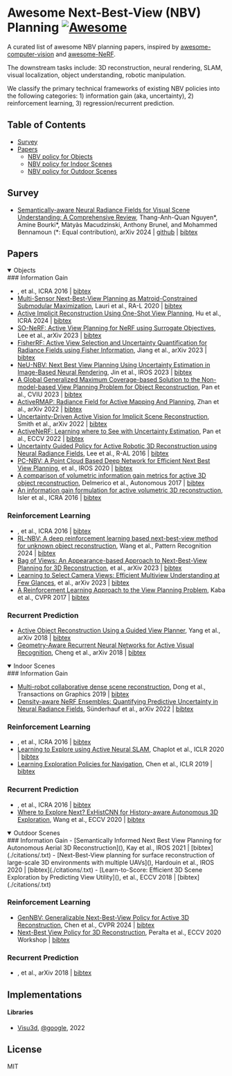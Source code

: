 # Awesome Next-Best-View (NBV) Planning [![Awesome](https://cdn.rawgit.com/sindresorhus/awesome/d7305f38d29fed78fa85652e3a63e154dd8e8829/media/badge.svg)](https://github.com/sindresorhus/awesome)
A curated list of awesome NBV planning papers, inspired by [awesome-computer-vision](https://github.com/jbhuang0604/awesome-computer-vision) and [awesome-NeRF](https://github.com/awesome-NeRF/awesome-NeRF).

The downstream tasks include: 3D reconstruction, neural rendering, SLAM, visual localization, object understanding, robotic manipulation.

We classify the primary technical frameworks of existing NBV policies into the following categories: 1) information gain (aka, uncertainty), 2) reinforcement learning, 3) regression/recurrent prediction.



## Table of Contents

- [Survey](#survey)
- [Papers](#papers)
  - [NBV policy for Objects](#objects)
  - [NBV policy for Indoor Scenes](#indoor-scenes)
  - [NBV policy for Outdoor Scenes](#outdoor-scenes)
  <!-- - [Information Gain-based](#information-gain) -->
  <!-- - [Reinforcement Learning-based](#reinforcement-learning) -->

<!-- - [](),  et al., ICRA 2016 | [bibtex](./citations/.txt) -->


## Survey
- [Semantically-aware Neural Radiance Fields for Visual Scene Understanding: A Comprehensive Review](https://arxiv.org/abs/2402.11141), Thang-Anh-Quan Nguyen*, Amine Bourki*, Màtyàs Macudzinski, Anthony Brunel, and Mohammed Bennamoun (*: Equal contribution), arXiv 2024 | [github](https://github.com/abourki/SoTA-Semantically-aware-NeRFs) | [bibtex](citations/survey_semantically-awareNeRFs.txt)


## Papers


<details open>
<summary>Objects</summary>
### Information Gain

- [](),  et al., ICRA 2016 | [bibtex](./citations/.txt) 
- [Multi-Sensor Next-Best-View Planning as Matroid-Constrained Submodular Maximization](), Lauri et al., RA-L 2020 | [bibtex](./citations/.txt) 
- [Active Implicit Reconstruction Using One-Shot View Planning](), Hu et al., ICRA 2024 | [bibtex](./citations/.txt) 
- [SO-NeRF: Active View Planning for NeRF using Surrogate Objectives](), Lee et al., arXiv 2023 | [bibtex](./citations/.txt) 
- [FisherRF: Active View Selection and Uncertainty Quantification for Radiance Fields using Fisher Information](), Jiang et al., arXiv 2023 | [bibtex](./citations/.txt) 
- [NeU-NBV: Next Best View Planning Using Uncertainty Estimation in Image-Based Neural Rendering](), Jin et al., IROS 2023 | [bibtex](./citations/.txt) 
- [A Global Generalized Maximum Coverage-based Solution to the Non-model-based View Planning Problem for Object Reconstruction](), Pan et al., CVIU 2023 | [bibtex](./citations/.txt)
- [ActiveRMAP: Radiance Field for Active Mapping And Planning](), Zhan et al., arXiv 2022 | [bibtex](./citations/.txt)
- [Uncertainty-Driven Active Vision for Implicit Scene Reconstruction](), Smith et al., arXiv 2022 | [bibtex](./citations/.txt)
- [ActiveNeRF: Learning where to See with Uncertainty Estimation](), Pan et al., ECCV 2022 | [bibtex](./citations/.txt)
- [Uncertainty Guided Policy for Active Robotic 3D Reconstruction using Neural Radiance Fields](), Lee et al., R-AL 2016 | [bibtex](./citations/.txt)
- [PC-NBV: A Point Cloud Based Deep Network for Efficient Next Best View Planning](),  et al., IROS 2020 | [bibtex](./citations/.txt)
- [A comparison of volumetric information gain metrics for active 3D object reconstruction](), Delmerico et al., Autonomous 2017 | [bibtex](./citations/.txt)
- [An information gain formulation for active volumetric 3D reconstruction](https://cseweb.ucsd.edu/~viscomp/projects/NeuralTransmittance/index.html), Isler et al., ICRA 2016 | [bibtex](./citations/NeuralTransmittance.txt)

### Reinforcement Learning
- [](),  et al., ICRA 2016 | [bibtex](./citations/.txt) 
- [RL-NBV: A deep reinforcement learning based next-best-view method for unknown object reconstruction](), Wang et al., Pattern Recognition 2024 | [bibtex](./citations/.txt) 
- [Bag of Views: An Appearance-based Approach to Next-Best-View Planning for 3D Reconstruction](),  et al., arXiv 2023 | [bibtex](./citations/.txt) 
- [Learning to Select Camera Views: Efficient Multiview Understanding at Few Glances](),  et al., arXiv 2023 | [bibtex](./citations/.txt)
- [A Reinforcement Learning Approach to the View Planning Problem](https://cseweb.ucsd.edu/~viscomp/projects/NeuralTransmittance/index.html), Kaba et al., CVPR 2017 | [bibtex](./citations/NeuralTransmittance.txt)



### Recurrent Prediction
- [Active Object Reconstruction Using a Guided View Planner](), Yang et al., arXiv 2018 | [bibtex](./citations/.txt) 
- [Geometry-Aware Recurrent Neural Networks for Active Visual Recognition](), Cheng et al., arXiv 2018 | [bibtex](./citations/.txt)

</details>




<details open>
<summary>Indoor Scenes</summary>
### Information Gain

- [Multi-robot collaborative dense scene reconstruction](), Dong et al., Transactions on Graphics 2019 | [bibtex](./citations/.txt) 
- [Density-aware NeRF Ensembles: Quantifying Predictive Uncertainty in Neural Radiance Fields](), Sünderhauf et al., arXiv 2022 | [bibtex](./citations/.txt)




### Reinforcement Learning
- [](),  et al., ICRA 2016 | [bibtex](./citations/.txt) 
- [Learning to Explore using Active Neural SLAM](), Chaplot et al., ICLR 2020 | [bibtex](./citations/.txt) 
- [Learning Exploration Policies for Navigation](), Chen et al., ICLR 2019 | [bibtex](./citations/.txt)

### Recurrent Prediction
- [](),  et al., ICRA 2016 | [bibtex](./citations/.txt) 
- [Where to Explore Next? ExHistCNN for History-aware Autonomous 3D Exploration](), Wang et al., ECCV 2020 | [bibtex](./citations/.txt)

</details>



<details open>
<summary>Outdoor Scenes</summary>
### Information Gain
- [Semantically Informed Next Best View Planning for Autonomous Aerial 3D Reconstruction](), Kay et al., IROS 2021 | [bibtex](./citations/.txt)
- [Next-Best-View planning for surface reconstruction of large-scale 3D environments with multiple UAVs](), Hardouin et al., IROS 2020 | [bibtex](./citations/.txt)
- [Learn-to-Score: Efficient 3D Scene Exploration by Predicting View Utility](),  et al., ECCV 2018 | [bibtex](./citations/.txt)

### Reinforcement Learning
- [GenNBV: Generalizable Next-Best-View Policy for Active 3D Reconstruction](), Chen et al., CVPR 2024 | [bibtex](./citations/.txt)
- [Next-Best View Policy for 3D Reconstruction](), Peralta et al., ECCV 2020 Workshop | [bibtex](./citations/.txt)


### Recurrent Prediction
- [](),  et al., arXiv 2018 | [bibtex](./citations/.txt)

</details>






## Implementations
#### Libraries
- [Visu3d](https://github.com/google-research/visu3d), [@google](https://github.com/google-research), 2022

## License
MIT
